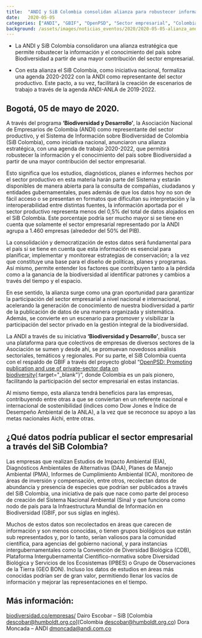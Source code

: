 ```yaml
---
title:  "ANDI y SiB Colombia consolidan alianza para robustecer información del país sobre biodiversidad desde las empresas"
date:   2020-05-05
categories: ["ANDI", "GBIF", "OpenPSD", "Sector empresarial", "Colombia", "2020", "Convocatorias"]
background: /assets/images/noticias_eventos/2020/2020-05-05-alianza_andi_y_sibcolombia.jpg
---
```


- La ANDI y SiB Colombia consolidaron una alianza estratégica que permite robustecer la información y el conocimiento del país sobre Biodiversidad a partir de una mayor contribución del sector empresarial.

- Con esta alianza el SiB Colombia, como iniciativa nacional, formaliza una agenda 2020-2022 con la ANDI como representante del sector productivo. Este pacto, a su vez, facilitará la creación de  escenarios de trabajo a través de la agenda ANDI-ANLA de 2019-2022.

## Bogotá, 05 de mayo de 2020.

A través del programa **‘Biodiversidad y Desarrollo’**, la Asociación Nacional de Empresarios de Colombia (ANDI) como representante del sector productivo, y el Sistema de Información sobre Biodiversidad de Colombia (SiB Colombia), como iniciativa nacional, anunciaron una alianza estratégica, con una agenda de trabajo 2020-2022, que permitirá robustecer la información y el conocimiento del país sobre Biodiversidad a partir de una mayor contribución del sector empresarial.

Esto significa que los estudios, diagnósticos, planes e informes hechos por el sector productivo en esta materia harán parte del Sistema y estarán disponibles de manera abierta para la consulta de compañías, ciudadanos y entidades gubernamentales, pues además de que los datos hoy no son de fácil acceso o se presentan en formatos que dificultan su interpretación y la interoperabilidad entre distintas fuentes, la información aportada por el sector productivo representa menos del 0,5% del total de datos alojados en el SiB Colombia. Este porcentaje podría ser mucho mayor si se tiene en cuenta que solamente el sector empresarial representado por la ANDI agrupa a 1.460 empresas (alrededor del 50% del PIB).

La consolidación y democratización de estos datos será fundamental para el país si se tiene en cuenta que esta información es esencial para planificar, implementar y monitorear estrategias de conservación; a la vez que constituye una base para el diseño de políticas, planes y programas. Así mismo, permite entender los factores que contribuyen tanto a la pérdida como a la ganancia de la biodiversidad al identificar patrones y cambios a través del tiempo y el espacio.

En ese sentido, la alianza surge como una gran oportunidad para garantizar la participación del sector empresarial a nivel nacional e internacional, acelerando la generación de conocimiento de nuestra biodiversidad a partir de la publicación de datos de una manera organizada y sistemática. Además, se convierte en un escenario para promover y visibilizar la participación del sector privado en la gestión integral de la biodiversidad.

La ANDI a través de su iniciativa **‘Biodiversidad y Desarrollo’**, busca ser una plataforma para que colectivos de empresas de diversos sectores de la Asociación se sumen y desde ahí, se promuevan novedosos análisis sectoriales, temáticos y regionales. Por su parte, el SiB Colombia cuenta con el respaldo de GBIF a través del proyecto global “[OpenPSD: Promoting publication and use of private-sector data on biodiversity](https://www.gbif.org/es/project/2Zik1tfJoh3C92ZslvhDIr/openpsd-promoting-publication-and-use-of-private-sector-data-on-biodiversity){:target="_blank"}”, donde Colombia es un país pionero, facilitando la participación del sector empresarial en estas instancias.

Al mismo tiempo, esta alianza tendrá beneficios para las empresas, contribuyendo entre otras a que se conviertan en un referente nacional e internacional de sostenibilidad (índices como Dow Jones e Índice de Desempeño Ambiental de la ANLA), a la vez que se reconoce su apoyo a las metas nacionales Aichi, entre otras.

## ¿Qué datos podría publicar el sector empresarial a través del SiB Colombia?

Las empresas que realizan Estudios de Impacto Ambiental (EIA), Diagnósticos Ambientales de Alternativas (DAA), Planes de Manejo Ambiental (PMA), Informes de Cumplimiento Ambiental (ICA), monitoreo de áreas de inversión y compensación, entre otros, recolectan datos de abundancia y presencia de especies que podrían ser publicados a través del SiB Colombia, una iniciativa de país que nace como parte del proceso de creación del Sistema Nacional Ambiental (Sina) y que funciona como nodo de país para la Infraestructura Mundial de Información en Biodiversidad (GBIF, por sus siglas en inglés).

Muchos de estos datos son recolectados en áreas que carecen de información y son menos conocidas, o tienen grupos biológicos que están sub representados y, por lo tanto, serían valiosos para la comunidad científica, para agencias del gobierno nacional, y para instancias  intergubernamentales como la Convención de Diversidad Biológica (CDB), Plataforma Intergubernamental Científico-normativa sobre Diversidad Biológica y Servicios de los Ecosistemas (IPBES) o Grupo de Observaciones de la Tierra (GEO BON). Incluso los datos de estudios en áreas más conocidas podrían ser de gran valor, permitiendo llenar los vacíos de información y mejorar las representaciones en el tiempo.

## Más información:
[biodiversidad.co/empresas/](https://biodiversidad.co/empresas)
Dairo Escobar – SiB [Colombia descobar@humboldt.org.co](Colombia descobar@humboldt.org.co)
Dora Moncada – ANDI [dmoncada@andi.com.co](dmoncada@andi.com.co)
